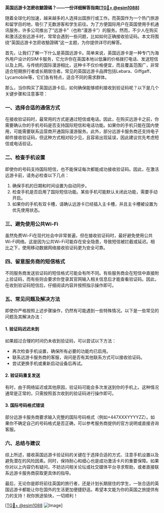 **英国远游卡怎麽收驗證碼？——一份详细解答指南[[TG💪+ @esim1088](https://t.me/s/esim1088)]**

随着全球化的加速，越来越多的人选择出国旅行或工作。而英国作为一个热门旅游和留学目的地，吸引了无数游客和学生前往。为了方便国际用户在英国使用手机通讯服务，许多公司推出了“远游卡”（也称“漫游卡”）的服务。然而，不少人在购买和激活这些远游卡时，常常会遇到一些问题，比如如何正确接收验证码。本文将围绕“英国远游卡怎麽收驗證碼”这一主题，为你提供详尽的解答。

首先，让我们了解一下什么是英国远游卡。简单来说，英国远游卡是一种专门为海外用户设计的SIM卡服务，它允许你在英国本地以低廉的价格拨打电话、发送短信以及上网。与传统的国际漫游相比，这种卡不仅价格便宜，而且覆盖范围广，非常适合短期旅行者或长期居住者。常见的英国远游卡品牌包括Lebara、Giffgaff、Lycamobile等，它们各有特点，适合不同的需求群体。

那么，当你购买了英国远游卡后，如何确保能够顺利接收到验证码呢？以下是几个关键步骤和注意事项：

### **一、选择合适的通信方式**
在接收验证码时，最常用的方式是通过短信或电话。因此，在购买远游卡之前，你需要确认你的手机号码是否支持国际短信和电话功能。如果你的手机只能在国内使用，可能需要联系运营商开通国际漫游服务。此外，部分远游卡服务商还支持电子邮件接收验证码，但这种方式相对较少见，且容易出现延误，因此建议优先考虑短信或电话验证。

### **二、检查手机设置**
即使你的号码支持国际短信，也不能保证每次都能成功接收验证码。因此，在激活远游卡前，请务必检查以下几点：
1. 确保手机的日期和时间设置为自动同步。
2. 检查手机是否启用了国际短信功能。某些手机可能默认关闭此功能，需要手动开启。
3. 如果你的手机有双卡槽，请确认远游卡已经插入主卡槽，并且主卡槽被设置为优先使用状态。

### **三、避免使用公共Wi-Fi**
虽然免费Wi-Fi在现代社会中非常普遍，但在接收验证码时，最好避免使用公共Wi-Fi网络。这是因为公共Wi-Fi可能存在安全隐患，导致短信被拦截或延迟。相比之下，使用移动数据网络接收验证码更为安全可靠。

### **四、留意服务商的短信格式**
不同服务商发送验证码的短信格式可能会有所不同。有些服务商会在短信中直接附上验证码，而有些则会要求你登录其官网输入相关信息后才能查看验证码。因此，在收到验证码短信后，仔细阅读内容并按照指示操作即可。

### **五、常见问题及解决方法**
即使你严格按照上述步骤操作，仍然有可能遇到一些特殊情况。以下是一些常见的问题及其解决办法：

#### **1. 验证码迟迟未到**
如果超过合理的时间仍未收到验证码，可以尝试以下方法：
- 再次检查手机设置，确保所有必要的功能均已启用。
- 联系远游卡服务商的客服，询问是否有其他联系方式可以接收验证码。
- 尝试更换手机或重新启动设备后再试。

#### **2. 验证码重复发送**
有时，由于网络延迟或其他原因，验证码可能会多次发送到你的手机上。这种情况通常是正常的，只需按照首次收到的验证码进行操作即可。

#### **3. 国际号码格式错误**
部分远游卡服务商要求输入完整的国际号码格式（例如+447XXXYYYYZZ）。如果你不确定自己的号码格式是否正确，可以参考服务商提供的官方说明或直接咨询客服。

### **六、总结与建议**
综上所述，接收英国远游卡验证码的关键在于选择合适的方式、注意手机设置以及避免潜在的风险因素。同时，保持耐心和细心也是成功激活卡片的重要保障。如果你对以上内容仍有疑问，不妨访问相关论坛或社交媒体平台寻求帮助，或者直接联系远游卡服务商获取更具体的指导。

最后，无论你是即将前往英国的旅行者，还是计划长期居住的学生，一张合适的英国远游卡都能让你在国外的生活更加便捷舒适。希望本文能为你的英国之旅提供有力的支持！祝你旅途愉快，一切顺利！

[[TG💪+ @esim1088](https://t.me/s/esim1088) ![Image](https://i.postimg.cc/4NQfJmqS/Snipaste-2025-05-13-00-14-12.png)]